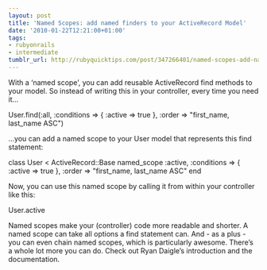 ```yaml
---
layout: post
title: 'Named Scopes: add named finders to your ActiveRecord Model'
date: '2010-01-22T12:21:00+01:00'
tags:
- rubyonrails
- intermediate
tumblr_url: http://rubyquicktips.com/post/347266401/named-scopes-add-named-finders-to-your
---
```

With a ‘named scope’, you can add reusable ActiveRecord find methods to your model.
So instead of writing this in your controller, every time you need it…

User.find(:all, :conditions => { :active => true }, :order => "first_name, last_name ASC")


…you can add a named scope to your User model that represents this find statement:

class User < ActiveRecord::Base
  named_scope :active, :conditions => { :active => true }, :order => "first_name, last_name ASC"
end


Now, you can use this named scope by calling it from within your controller like this:

User.active


Named scopes make your (controller) code more readable and shorter.
A named scope can take all options a find statement can. And - as a plus - you can even chain named scopes, which is particularly awesome.
There’s a whole lot more you can do. Check out Ryan Daigle’s introduction and the documentation.
